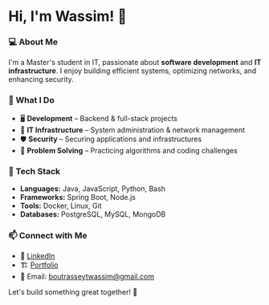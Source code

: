# Hi, I'm Wassim! 👋

### 💻 About Me
I'm a Master's student in IT, passionate about **software development** and **IT infrastructure**. I enjoy building efficient systems, optimizing networks, and enhancing security.

### 🚀 What I Do
- 🖥️ **Development** – Backend & full-stack projects
- 🔧 **IT Infrastructure** – System administration & network management
- 🛡️ **Security** – Securing applications and infrastructures
- 🧩 **Problem Solving** – Practicing algorithms and coding challenges

### 📌 Tech Stack
- **Languages:** Java, JavaScript, Python, Bash
- **Frameworks:** Spring Boot, Node.js
- **Tools:** Docker, Linux, Git
- **Databases:** PostgreSQL, MySQL, MongoDB

### 📫 Connect with Me
- 💼 [LinkedIn](https://www.linkedin.com/in/wassim-boutrasseyt/)
- 🏗️ [Portfolio](https://whywboutrasseyt.com)
- 📩 Email: boutrasseytwassim@gmail.com

Let's build something great together! 🚀



